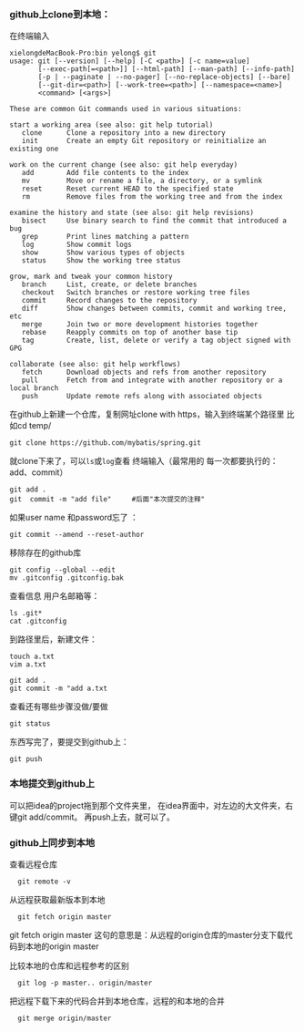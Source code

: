    ### github上clone到本地：
   
   在终端输入
   
    xielongdeMacBook-Pro:bin yelong$ git
    usage: git [--version] [--help] [-C <path>] [-c name=value]
           [--exec-path[=<path>]] [--html-path] [--man-path] [--info-path]
           [-p | --paginate | --no-pager] [--no-replace-objects] [--bare]
           [--git-dir=<path>] [--work-tree=<path>] [--namespace=<name>]
           <command> [<args>]

    These are common Git commands used in various situations:

    start a working area (see also: git help tutorial)
       clone      Clone a repository into a new directory
       init       Create an empty Git repository or reinitialize an existing one

    work on the current change (see also: git help everyday)
       add        Add file contents to the index
       mv         Move or rename a file, a directory, or a symlink
       reset      Reset current HEAD to the specified state
       rm         Remove files from the working tree and from the index

    examine the history and state (see also: git help revisions)
       bisect     Use binary search to find the commit that introduced a bug
       grep       Print lines matching a pattern
       log        Show commit logs
       show       Show various types of objects
       status     Show the working tree status

    grow, mark and tweak your common history
       branch     List, create, or delete branches
       checkout   Switch branches or restore working tree files
       commit     Record changes to the repository
       diff       Show changes between commits, commit and working tree, etc
       merge      Join two or more development histories together
       rebase     Reapply commits on top of another base tip
       tag        Create, list, delete or verify a tag object signed with GPG

    collaborate (see also: git help workflows)
       fetch      Download objects and refs from another repository
       pull       Fetch from and integrate with another repository or a local branch
       push       Update remote refs along with associated objects
       
  在github上新建一个仓库，复制网址clone with https，输入到终端某个路径里 比如cd temp/
  
    git clone https://github.com/mybatis/spring.git

就clone下来了，可以```ls```或```log```查看
终端输入（最常用的 每一次都要执行的：add、commit）
  
    git add .
    git  commit -m "add file"     #后面"本次提交的注释"
    
  如果user name 和password忘了 ：
  
    git commit --amend --reset-author
    
   移除存在的github库
    
    git config --global --edit   
    mv .gitconfig .gitconfig.bak
    
   查看信息 用户名邮箱等：
   
    ls .git*
    cat .gitconfig 
  
  到路径里后，新建文件：
  
    touch a.txt
    vim a.txt
    
    git add .
    git commit -m "add a.txt
    
查看还有哪些步骤没做/要做

    git status
 
 东西写完了，要提交到github上：
 
    git push
  
  ### 本地提交到github上
  
  可以把idea的project拖到那个文件夹里，
  在idea界面中，对左边的大文件夹，右键git add/commit。
  再push上去，就可以了。
  
  ### github上同步到本地
  查看远程仓库
   
      git remote -v
从远程获取最新版本到本地

      git fetch origin master
 git fetch origin master 这句的意思是：从远程的origin仓库的master分支下载代码到本地的origin master
 
 比较本地的仓库和远程参考的区别
 
      git log -p master.. origin/master
      
   把远程下载下来的代码合并到本地仓库，远程的和本地的合并
   
      git merge origin/master

